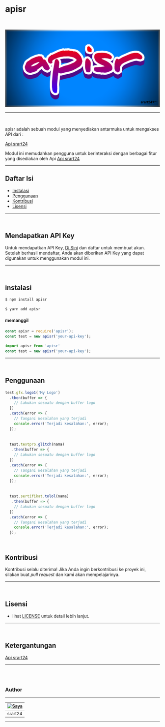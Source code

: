 # apisr
<br>
  
![apisr](img/apisr.png)

---------


<br>

apisr adalah sebuah modul yang menyediakan antarmuka untuk mengakses API dari :

[Api srart24](https://api-srart24.my.id)

Modul ini memudahkan pengguna untuk berinteraksi dengan berbagai fitur yang disediakan oleh Api [Api srart24](https://api-srart24.my.id)

--------

## Daftar Isi
- [Instalasi](#instalasi)
- [Penggunaan](#penggunaan)
- [Kontribusi](#kontribusi)
- [Lisensi](#lisensi)

--------

<br>

## Mendapatkan API Key

Untuk mendapatkan API Key,
[Di Sini](https://api-srart24.my.id) 
dan daftar untuk membuat akun. Setelah berhasil mendaftar, Anda akan diberikan API Key yang dapat digunakan untuk menggunakan modul ini.

--------

<br>

## instalasi

``` bash
$ npm install apisr
```


``` bash
$ yarn add apisr
```

#### memanggil
``` js
const apisr = require('apisr');
const test = new apisr('your-api-key');
```

``` javascript
import apisr from 'apisr'
const test = new apisr('your-api-key');
```

--------

<br>

## Penggunaan


``` js
test.gfx.logo1('My Logo')
  .then(buffer => {
    // Lakukan sesuatu dengan buffer logo
  })
  .catch(error => {
    // Tangani kesalahan yang terjadi
    console.error('Terjadi kesalahan:', error);
  });
 

  test.textpro.glitch(nama)
   .then(buffer => {
    // Lakukan sesuatu dengan buffer logo
  })
  .catch(error => {
    // Tangani kesalahan yang terjadi
    console.error('Terjadi kesalahan:', error);
  });


  test.sertifikat.tolol(nama)
   .then(buffer => {
    // Lakukan sesuatu dengan buffer logo
  })
  .catch(error => {
    // Tangani kesalahan yang terjadi
    console.error('Terjadi kesalahan:', error);
  });

```

<br>

## Kontribusi
Kontribusi selalu diterima! Jika Anda ingin berkontribusi ke proyek ini, silakan buat *pull request* dan kami akan mempelajarinya.

--------

<br>

## Lisensi
- lihat [LICENSE](LICENSE) untuk detail lebih lanjut.

--------

<br>

## Ketergantungan
[Api srart24](https://api-srart24.my.id)

------


<br><br>
### Author
---------
| [![Saya](https://github.com/srart24.png?size=50)](https://github.com/srart24) |
|------|
| srart24 |
---------

